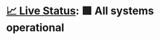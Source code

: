 # [📈 Live Status](https://nikolai-cc.github.io/upp): <!--live status--> **🟩 All systems operational**
